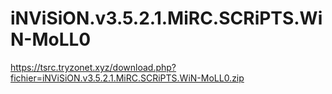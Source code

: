 # iNViSiON.v3.5.2.1.MiRC.SCRiPTS.WiN-MoLL0

https://tsrc.tryzonet.xyz/download.php?fichier=iNViSiON.v3.5.2.1.MiRC.SCRiPTS.WiN-MoLL0.zip
